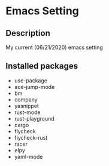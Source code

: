 # Emacs Setting
## Description
My current (06/21/2020) emacs setting

## Installed packages
- use-package
- ace-jump-mode
- bm
- company
- yasnippet
- rust-mode
- rust-playground
- cargo
- flycheck
- flycheck-rust
- racer
- elpy
- yaml-mode

